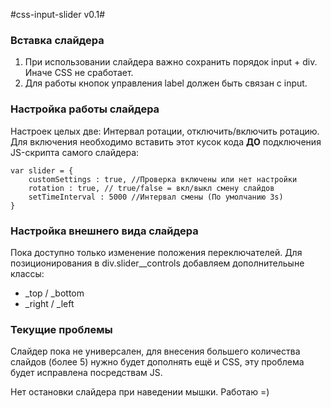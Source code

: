 #css-input-slider v0.1#

### Вставка слайдера ###

1. При использовании слайдера важно сохранить порядок input + div. Иначе CSS не сработает.
2. Для работы кнопок управления label должен быть связан с input. 

### Настройка работы слайдера ###

Настроек целых две: Интервал ротации, отключить/включить ротацию.
Для включения необходимо вставить этот кусок кода **ДО** подключения JS-скрипта самого слайдера:

	var slider = {
		customSettings : true, //Проверка включены или нет настройки
		rotation : true, // true/false = вкл/выкл смену слайдов
		setTimeInterval : 5000 //Интервал смены (По умолчанию 3s)
	}

### Настройка внешнего вида слайдера ###

Пока доступно только изменение положения переключателей. 
Для позиционирования в div.slider__controls добавляем дополнительыне классы:

* _top / _bottom
* _right / _left


### Текущие проблемы ###
Слайдер пока не универсален, для внесения большего количества слайдов (более 5) нужно будет дополнять ещё и CSS, эту проблема будет исправлена посредствам JS.

Нет остановки слайдера при наведении мышки. Работаю =)